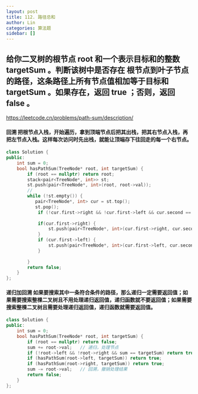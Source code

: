 ```yaml
---
layout: post
title: 112. 路径总和
author: Lin
categories: 算法题
sidebar: []
---
```



## 给你二叉树的根节点 root 和一个表示目标和的整数 targetSum 。判断该树中是否存在 根节点到叶子节点 的路径，这条路径上所有节点值相加等于目标和 targetSum 。如果存在，返回 true ；否则，返回 false 。
https://leetcode.cn/problems/path-sum/description/

#### 回溯  把根节点入栈，开始遍历，拿到顶端节点后把其出栈，把其右节点入栈，再把左节点入栈。这样每次访问时先出栈，就能让顶端存下往回走的每一个右节点。
```cpp
class Solution {
public:
    int sum = 0;
    bool hasPathSum(TreeNode* root, int targetSum) {
        if (root == nullptr) return root;
        stack<pair<TreeNode*, int>> st;
        st.push(pair<TreeNode*, int>(root, root->val));
        // 
        while (!st.empty()) {
           pair<TreeNode*, int> cur = st.top(); 
           st.pop();
            if (!cur.first->right && !cur.first->left && cur.second == targetSum) return true;
           
            if(cur.first->right) {
                st.push(pair<TreeNode*, int>(cur.first->right, cur.second + cur.first->right->val));
            }
            if (cur.first->left) {
                st.push(pair<TreeNode*, int>(cur.first->left, cur.second + cur.first->left->val));
            }
            
        }
        return false;
    }
};
```

#### 递归加回溯 如果要搜索其中一条符合条件的路径，那么递归一定需要返回值；如果需要搜索整棵二叉树且不用处理递归返回值，递归函数就不要返回值；如果需要搜索整棵二叉树且需要处理递归返回值，递归函数就需要返回值。

```cpp
class Solution {
public:
    int sum = 0;
    bool hasPathSum(TreeNode* root, int targetSum) {
        if (root == nullptr) return false;
        sum += root->val;   // 递归，处理节点
        if (!root->left && !root->right && sum == targetSum) return true;
        if (hasPathSum(root->left, targetSum)) return true;
        if (hasPathSum(root->right, targetSum)) return true;
        sum -= root->val;   // 回溯，撤销处理结果
        return false;
    }
};
```

